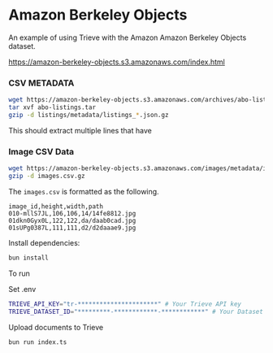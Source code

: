 # Amazon Berkeley Objects

An example of using Trieve with the Amazon Amazon Berkeley Objects dataset.

https://amazon-berkeley-objects.s3.amazonaws.com/index.html

### CSV METADATA

```sh
wget https://amazon-berkeley-objects.s3.amazonaws.com/archives/abo-listings.tar
tar xvf abo-listings.tar
gzip -d listings/metadata/listings_*.json.gz
```

This should extract multiple lines that have 


### Image CSV Data

```sh
wget https://amazon-berkeley-objects.s3.amazonaws.com/images/metadata/images.csv.gz
gzip -d images.csv.gz
```

The `images.csv` is formatted as the following.

```csv
image_id,height,width,path
010-mllS7JL,106,106,14/14fe8812.jpg
01dkn0Gyx0L,122,122,da/daab0cad.jpg
01sUPg0387L,111,111,d2/d2daaae9.jpg
```

Install dependencies:

```bash
bun install
```

To run

Set .env

```sh
TRIEVE_API_KEY="tr-**********************" # Your Trieve API key
TRIEVE_DATASET_ID="*********-************-************" # Your Dataset ID
```

Upload documents to Trieve

```bash
bun run index.ts
```
